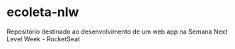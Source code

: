 # ecoleta-nlw
Repositório destinado ao desenvolvimento de um web app na Semana Next Level Week - RocketSeat

